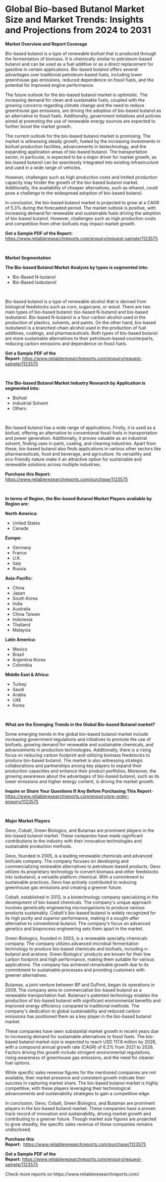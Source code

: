 <p><h1>Global Bio-based Butanol Market Size and Market Trends: Insights and Projections from 2024 to 2031</h1></p><p><strong>Market Overview and Report Coverage</strong></p>
<p><p>Bio-based butanol is a type of renewable biofuel that is produced through the fermentation of biomass. It is chemically similar to petroleum-based butanol and can be used as a fuel additive or as a direct replacement for gasoline in certain applications. Bio-based butanol offers several advantages over traditional petroleum-based fuels, including lower greenhouse gas emissions, reduced dependence on fossil fuels, and the potential for improved engine performance.</p><p>The future outlook for the bio-based butanol market is optimistic. The increasing demand for clean and sustainable fuels, coupled with the growing concerns regarding climate change and the need to reduce greenhouse gas emissions, are driving the adoption of bio-based butanol as an alternative to fossil fuels. Additionally, government initiatives and policies aimed at promoting the use of renewable energy sources are expected to further boost the market growth.</p><p>The current outlook for the bio-based butanol market is promising. The market is witnessing steady growth, fueled by the increasing investments in biofuel production facilities, advancements in biotechnology, and the expanding application areas of bio-based butanol. The transportation sector, in particular, is expected to be a major driver for market growth, as bio-based butanol can be seamlessly integrated into existing infrastructure and used in a wide range of vehicles.</p><p>However, challenges such as high production costs and limited production capacity may hinder the growth of the bio-based butanol market. Additionally, the availability of cheaper alternatives, such as ethanol, could pose a challenge to the widespread adoption of bio-based butanol.</p><p>In conclusion, the bio-based butanol market is projected to grow at a CAGR of 5.3% during the forecasted period. The market outlook is positive, with increasing demand for renewable and sustainable fuels driving the adoption of bio-based butanol. However, challenges such as high production costs and competition from other biofuels may impact market growth.</p></p>
<p><strong>Get a Sample PDF of the Report:</strong> <a href="https://www.reliableresearchreports.com/enquiry/request-sample/1123575">https://www.reliableresearchreports.com/enquiry/request-sample/1123575</a></p>
<p>&nbsp;</p>
<p><strong>Market Segmentation</strong></p>
<p><strong>The Bio-based Butanol Market Analysis by types is segmented into:</strong></p>
<p><ul><li>Bio-Based N-butanol</li><li>Bio-Based Isobutanol</li></ul></p>
<p>&nbsp;</p>
<p><p>Bio-based butanol is a type of renewable alcohol that is derived from biological feedstocks such as corn, sugarcane, or wood. There are two main types of bio-based butanol: bio-based N-butanol and bio-based isobutanol. Bio-based N-butanol is a four-carbon alcohol used in the production of plastics, solvents, and paints. On the other hand, bio-based isobutanol is a branched-chain alcohol used in the production of fuel additives, coatings, and pharmaceuticals. Both types of bio-based butanol are more sustainable alternatives to their petroleum-based counterparts, reducing carbon emissions and dependence on fossil fuels.</p></p>
<p><strong>Get a Sample PDF of the Report:</strong>&nbsp;<a href="https://www.reliableresearchreports.com/enquiry/request-sample/1123575">https://www.reliableresearchreports.com/enquiry/request-sample/1123575</a></p>
<p>&nbsp;</p>
<p><strong>The Bio-based Butanol Market Industry Research by Application is segmented into:</strong></p>
<p><ul><li>Biofuel</li><li>Industrial Solvent</li><li>Others</li></ul></p>
<p>&nbsp;</p>
<p><p>Bio-based butanol has a wide range of applications. Firstly, it is used as a biofuel, offering an alternative to conventional fossil fuels in transportation and power generation. Additionally, it proves valuable as an industrial solvent, finding uses in paint, coating, and cleaning industries. Apart from these, bio-based butanol also finds applications in various other sectors like pharmaceuticals, food and beverage, and agriculture. Its versatility and eco-friendly nature make it an attractive option for sustainable and renewable solutions across multiple industries.</p></p>
<p><strong>Purchase this Report:</strong>&nbsp; <a href="https://www.reliableresearchreports.com/purchase/1123575">https://www.reliableresearchreports.com/purchase/1123575</a></p>
<p>&nbsp;</p>
<p><strong>In terms of Region, the Bio-based Butanol Market Players available by Region are:</strong></p>
<p>
    <p> <strong> North America: </strong>
        <ul>
            <li>United States</li>
            <li>Canada</li>
        </ul>
        </p> 
    <p> <strong> Europe: </strong>
        <ul>
            <li>Germany</li>
            <li>France</li>
            <li>U.K.</li>
            <li>Italy</li>
            <li>Russia</li>
        </ul>
        </p> 
    <p> <strong> Asia-Pacific: </strong>
        <ul>
            <li>China</li>
            <li>Japan</li>
            <li>South Korea</li>
            <li>India</li>
            <li>Australia</li>
            <li>China Taiwan</li>
            <li>Indonesia</li>
            <li>Thailand</li>
            <li>Malaysia</li>
        </ul>
        </p> 
    <p> <strong> Latin America: </strong>
        <ul>
            <li>Mexico</li>
            <li>Brazil</li>
            <li>Argentina Korea</li>
            <li>Colombia</li>
        </ul>
        </p> 
    <p> <strong> Middle East & Africa: </strong>
        <ul>
            <li>Turkey</li>
            <li>Saudi</li>
            <li>Arabia</li>
            <li>UAE</li>
            <li>Korea</li>
        </ul>
    </p>
    </p>
<p>&nbsp;</p>
<p><strong>What are the Emerging Trends in the Global Bio-based Butanol market?</strong></p>
<p><p>Some emerging trends in the global bio-based butanol market include increasing government regulations and initiatives to promote the use of biofuels, growing demand for renewable and sustainable chemicals, and advancements in production technologies. Additionally, there is a rising focus on reducing carbon footprint and utilizing biomass feedstocks to produce bio-based butanol. The market is also witnessing strategic collaborations and partnerships among key players to expand their production capacities and enhance their product portfolios. Moreover, the growing awareness about the advantages of bio-based butanol, such as its lower emissions and higher energy content, is driving the market growth.</p></p>
<p><strong>Inquire or Share Your Questions If Any Before Purchasing This Report</strong>- <a href="https://www.reliableresearchreports.com/enquiry/pre-order-enquiry/1123575">https://www.reliableresearchreports.com/enquiry/pre-order-enquiry/1123575</a></p>
<p>&nbsp;</p>
<p><strong>Major Market Players</strong></p>
<p><p>Gevo, Cobalt, Green Biologics, and Butamax are prominent players in the bio-based butanol market. These companies have made significant contributions to the industry with their innovative technologies and sustainable production methods.</p><p>Gevo, founded in 2005, is a leading renewable chemicals and advanced biofuels company. The company focuses on developing and commercializing renewable alternatives to petroleum-based products. Gevo utilizes its proprietary technology to convert biomass and other feedstocks into isobutanol, a versatile platform chemical. With a commitment to sustainable practices, Gevo has actively contributed to reducing greenhouse gas emissions and creating a greener future.</p><p>Cobalt, established in 2013, is a biotechnology company specializing in the development of bio-based chemicals. The company's unique approach involves genetically engineering microorganisms to produce various products sustainably. Cobalt's bio-based butanol is widely recognized for its high purity and superior performance, making it a sought-after alternative to conventional butanol. The company's focus on advanced genetics and bioprocess engineering sets them apart in the market.</p><p>Green Biologics, founded in 2003, is a renewable specialty chemicals company. The company utilizes advanced microbial fermentation technology to produce bio-based chemicals and biofuels, including n-butanol and acetone. Green Biologics' products are known for their low carbon footprint and high performance, making them suitable for various applications. The company has achieved remarkable growth due to its commitment to sustainable processes and providing customers with greener alternatives.</p><p>Butamax, a joint venture between BP and DuPont, began its operations in 2009. The company aims to commercialize bio-based butanol as a renewable transportation fuel. Butamax's patented technology enables the production of bio-based butanol with significant environmental benefits and improved energy efficiency compared to traditional methods. The company's dedication to global sustainability and reduced carbon emissions has positioned them as a key player in the bio-based butanol market.</p><p>These companies have seen substantial market growth in recent years due to increasing demand for sustainable alternatives to fossil fuels. The bio-based butanol market size is expected to reach USD 117.8 million by 2026, with a compound annual growth rate (CAGR) of 6.2% from 2021 to 2026. Factors driving this growth include stringent environmental regulations, rising awareness of greenhouse gas emissions, and the need for cleaner fuel options.</p><p>While specific sales revenue figures for the mentioned companies are not available, their market presence and consistent growth indicate their success in capturing market share. The bio-based butanol market is highly competitive, with these players leveraging their technological advancements and sustainability strategies to gain a competitive edge.</p><p>In conclusion, Gevo, Cobalt, Green Biologics, and Butamax are prominent players in the bio-based butanol market. These companies have a proven track record of innovation and sustainability, driving market growth and contributing to a greener future. Though market size figures are projected to grow steadily, the specific sales revenue of these companies remains undisclosed.</p></p>
<p><strong>Purchase this Report:</strong>&nbsp;&nbsp;<a href="https://www.reliableresearchreports.com/purchase/1123575">https://www.reliableresearchreports.com/purchase/1123575</a></p>
<p></p>
<p><strong>Get a Sample PDF of the Report:</strong>&nbsp;<a href="https://www.reliableresearchreports.com/enquiry/request-sample/1123575">https://www.reliableresearchreports.com/enquiry/request-sample/1123575</a></p>
<p>Check more reports on https://www.reliableresearchreports.com/</p>